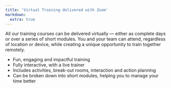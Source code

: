 ```yaml
---
title: 'Virtual Training delivered with Zoom'
markdown:
  extra: true
---
```

All our training courses can be delivered virtually — either as complete days or over a series of short modules. You and your team can attend, regardless of location or device, while creating a unique opportunity to train together remotely.

* Fun, engaging and impactful training
* Fully interactive, with a live trainer
* Includes activities, break-out rooms, interaction and action planning
* Can be broken down into short modules, helping you to manage your time better
